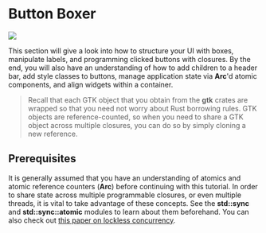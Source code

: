 # Button Boxer

<img src="images/ch02_complete.png" />

This section will give a look into how to structure your UI with boxes, manipulate labels,
and programming clicked buttons with closures. By the end, you will also have an understanding
of how to add children to a header bar, add style classes to buttons, manage application state
via **Arc**'d atomic components, and align widgets within a container.

> Recall that each GTK object that you obtain from the **gtk** crates are wrapped so that you
> need not worry about Rust borrowing rules. GTK objects are reference-counted, so when you need
> to share a GTK object across multiple closures, you can do so by simply cloning a new
> reference.

## Prerequisites

It is generally assumed that you have an understanding of atomics and atomic reference
counters (**Arc**) before continuing with this tutorial. In order to share state across multiple
programmable closures, or even multiple threads, it is vital to take advantage of these concepts.
See the **std::sync** and **std::sync::atomic** modules to learn about them beforehand. You can
also check out [this paper on lockless concurrency](https://assets.bitbashing.io/papers/lockless.pdf).